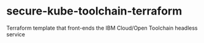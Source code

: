# secure-kube-toolchain-terraform
Terraform template that front-ends the IBM Cloud/Open Toolchain headless service
